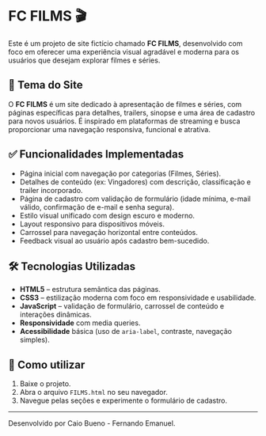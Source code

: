 # FC FILMS 🎬

Este é um projeto de site fictício chamado **FC FILMS**, desenvolvido com foco em oferecer uma experiência visual agradável e moderna para os usuários que desejam explorar filmes e séries.

## 🎯 Tema do Site

O **FC FILMS** é um site dedicado à apresentação de filmes e séries, com páginas específicas para detalhes, trailers, sinopse e uma área de cadastro para novos usuários. É inspirado em plataformas de streaming e busca proporcionar uma navegação responsiva, funcional e atrativa.

## ✅ Funcionalidades Implementadas

- Página inicial com navegação por categorias (Filmes, Séries).
- Detalhes de conteúdo (ex: Vingadores) com descrição, classificação e trailer incorporado.
- Página de cadastro com validação de formulário (idade mínima, e-mail válido, confirmação de e-mail e senha segura).
- Estilo visual unificado com design escuro e moderno.
- Layout responsivo para dispositivos móveis.
- Carrossel para navegação horizontal entre conteúdos.
- Feedback visual ao usuário após cadastro bem-sucedido.

## 🛠️ Tecnologias Utilizadas

- **HTML5** – estrutura semântica das páginas.
- **CSS3** – estilização moderna com foco em responsividade e usabilidade.
- **JavaScript** – validação de formulário, carrossel de conteúdo e interações dinâmicas.
- **Responsividade** com media queries.
- **Acessibilidade** básica (uso de `aria-label`, contraste, navegação simples).

## 🚀 Como utilizar

1. Baixe o projeto.
2. Abra o arquivo `FILMS.html` no seu navegador.
3. Navegue pelas seções e experimente o formulário de cadastro.

---

Desenvolvido por Caio Bueno - Fernando Emanuel.
